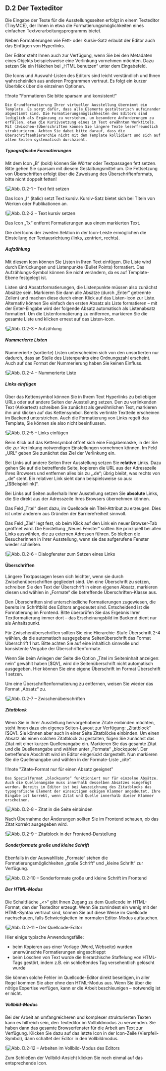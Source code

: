 ## D.2 Der Texteditor

Die Eingabe der Texte für die Ausstellungsseiten erfolgt in einem Texteditor (TinyMCE), der Ihnen in etwa die Formatierungsmöglichkeiten eines einfachen Textverarbeitungsprogramms bietet. 

Neben Formatierungen wie Fett- oder Kursiv-Satz erlaubt der Editor auch das Einfügen von Hyperlinks.

Der Editor steht Ihnen auch zur Verfügung, wenn Sie bei den Metadaten eines Objekts beispielsweise eine Verlinkung vornehmen möchten. Dazu setzen Sie ein Häkchen bei „HTML benutzen“ unter dem Eingabefeld.

Die Icons und Auswahl-Listen des Editors sind leicht verständlich und Ihnen wahrscheinlich aus anderen Programmen vertraut. Es folgt ein kurzer Überblick über die einzelnen Optionen.

!!!note "Formatieren Sie bitte sparsam und konsistent!"

    Die Grundformatierung Ihrer virtuellen Ausstellung übernimmt ein Template. Es sorgt dafür, dass alle Elemente gestalterisch aufeinander abgestimmt sind. Die Formatierungsmöglichkeiten des Editors sind lediglich als Ergänzung zu verstehen, um besondere Anforderungen zu erfüllen, etwa die Kursivsetzung eines im Text erwähnten Werktitels. Mit (Zwischen-)Überschriften können Sie längere Texte leserfreundlich strukturieren. Achten Sie dabei bitte darauf, dass die Überschriftenhierarchie nicht mit dem Template kollidiert und sich auf allen Seiten systematisch durchzieht.
	
##### Typografische Formatierungen

Mit dem Icon „B“ (bold) können Sie Wörter oder Textpassagen fett setzen. Bitte gehen Sie sparsam mit diesem Gestaltungsmittel um. Die Fettsetzung von Überschriften erfolgt über die Zuweisung des Überschriftenformats, bitte nicht doppelt fetten!

!![Abb. D.2-1 – Text fett setzen][D-2_1]

Das Icon „I“ (italic) setzt Text kursiv. Kursiv-Satz bietet sich bei Titeln von Werken oder Publikationen an.

!![Abb. D.2-2 – Text kursiv setzen][D-2_2]

Das Icon „Tx“ entfernt Formatierungen aus einem markierten Text. 

Die drei Icons der zweiten Sektion in der Icon-Leiste ermöglichen die Einstellung der Textausrichtung (links, zentriert, rechts).

##### Aufzählung

Mit diesem Icon können Sie Listen in Ihren Text einfügen. Die Liste wird durch Einrückungen und Listenpunkte (Bullet Points) formatiert. Das Aufzählungs-Symbol können Sie nicht verändern, da es auf Template-Ebene festgelegt ist.

Listen sind Absatzformatierungen, die Listenpunkte müssen also zunächst Absätze sein. Markieren Sie dann alle Absätze (durch „Enter“ getrennte Zeilen) und machen diese durch einen Klick auf das Listen-Icon zur Liste. Alternativ können Sie einfach den ersten Absatz als Liste formatieren – mit der Enter-Eingabe wird der folgende Absatz automatisch als Listenabsatz formatiert. Um die Listenformatierung zu entfernen, markieren Sie die gesamte Liste und klicken erneut auf das Listen-Icon.

!![Abb. D.2-3 – Aufzählung][D-2_3]

##### Nummerierte Listen

Nummerierte (sortierte) Listen unterscheiden sich von den unsortierten nur dadurch, dass an Stelle des Listenpunkts eine Ordnungszahl erscheint. Auch auf das Format der Nummerierung haben Sie keinen Einfluss.

!![Abb. D.2-4 – Nummerierte Liste][D-2_4]

##### Links einfügen

Über das Kettensymbol können Sie in Ihrem Text Hyperlinks zu beliebigen URLs oder auf andere Seiten der Ausstellung setzen. Den zu verlinkenden Text (Ankertext) schreiben Sie zunächst als gewöhnlichen Text, markieren ihn und klicken auf das Kettensymbol. Bereits verlinkte Textteile erscheinen im Backend unterstrichen. Auch die Formatierung von Links regelt das Template, Sie können sie also nicht beeinflussen.

!![Abb. D.2-5 – Links einfügen][D-2_5]

Beim Klick auf das Kettensymbol öffnet sich eine Eingabemaske, in der Sie die zur Verlinkung notwendigen Einstellungen vornehmen können. Im Feld „URL“ geben Sie zunächst das Ziel der Verlinkung ein.

Bei Links auf andere Seiten Ihrer Ausstellung setzen Sie **relative** Links. Dazu gehen Sie auf die betreffende Seite, kopieren die URL aus der Adresszeile Ihres Browsers und entfernen alles bis zu „.de“; übrig bleibt, was rechts von „.de“ steht. Ein relativer Link sieht dann beispielsweise so aus: „[$Beispiellink]“.

Bei Links auf Seiten außerhalb Ihrer Ausstellung setzen Sie **absolute** Links, die Sie direkt aus der Adresszeile Ihres Browsers übernehmen können.

Das Feld „Titel“ dient dazu, im Quellcode ein Titel-Attribut zu erzeugen. Dies ist unter anderem aus Gründen der Barrierefreiheit sinnvoll.

Das Feld „Ziel“ legt fest, ob beim Klick auf den Link ein neuer Browser-Tab geöffnet wird. Die Einstellung „Neues Fenster“ sollten Sie prinzipiell bei allen Links auswählen, die zu externen Adressen führen. So bleiben die BesucherInnen in Ihrer Ausstellung, wenn sie das aufgerufene Fenster wieder schließen.

!![Abb. D.2-6 – Dialogfenster zum Setzen eines Links][D-2_6]

#### Überschriften

Längere Textpassagen lesen sich leichter, wenn sie durch Zwischenüberschriften gegliedert sind. Um eine Überschrift zu setzen, schreiben Sie den Text der Überschrift in einen eigenen Absatz, markieren diesen und wählen in „Formate“ die betreffende Überschriften-Klasse aus. 

Den Überschriften sind unterschiedliche Formatierungen zugewiesen, die bereits im Schriftbild des Editors angedeutet sind. Entscheidend ist die Formatierung im Frontend. Bitte überprüfen Sie das Ergebnis Ihrer Textformatierung immer dort – das Erscheinungsbild im Backend dient nur als Anhaltspunkt.

Für Zwischenüberschriften sollten Sie eine Hierarchie-Stufe Überschrift 2-4 wählen, da die automatisch ausgegebene Seitenüberschrift das Format Überschrift 1 hat. Bitte achten Sie auf eine inhaltlich sinnvolle und konsistente Vergabe der Überschriftenformate.

Wenn Sie beim Anlegen der Seite die Option „Titel im Seiteninhalt anzeigen: nein“ gewählt haben [$QV], wird die Seitenüberschrift nicht automatisch ausgegeben. Hier können Sie eine eigene Überschrift im Format Überschrift 1 setzen.

Um eine Überschriftenformatierung zu entfernen, weisen Sie wieder das Format „Absatz“ zu.

!![Abb. D.2-7 – Zwischenüberschriften][D-2_7]

##### Zitatblock

Wenn Sie in Ihrer Ausstellung hervorgehobene Zitate einbinden möchten, steht Ihnen dazu ein eigenes Seiten-Layout zur Verfügung: „Zitatblock“ [$QV]. Sie können aber auch in einer Seite Zitatblöcke einbinden. Um einen Absatz als einen solchen Zitatblock zu gestalten, fügen Sie zunächst das Zitat mit einer kurzen Quellenangabe ein. Markieren Sie das gesamte Zitat und die Quellenangabe und wählen unter „Formate“ „blockquote“. Der betreffende Abschnitt wird im Editor eingerückt dargestellt. Nun markieren Sie die Quellenangabe und wählen in der Formate-Liste „cite“.

!!!note "Zitate-Format nur für einen Absatz geeignet"

    Das Spezialformat „blockquote“ funktioniert nur für einzelne Absätze. Auch die Quellenangabe muss innerhalb desselben Absatzes eingefügt werden. Bereits im Editor ist bei Auszeichnung des Zitatblocks das typografische Element der einseitigen eckigen Klammer angedeutet. Ihre Eingabe ist korrekt, wenn Zitat und Quelle innerhalb dieser Klammer erscheinen.

!![Abb. D.2-8 – Zitat in die Seite einbinden][D-2_8]

Nach Übernahme der Änderungen sollten Sie im Frontend schauen, ob das Zitat korrekt ausgegeben wird.

!![Abb. D.2-9 – Zitatblock in der Frontend-Darstellung][D-2_9]

##### Sonderformate große und kleine Schrift

Ebenfalls in der Auswahlliste „Formate“ stehen die Formatierungsmöglichkeiten „große Schrift“ und „kleine Schrift“ zur Verfügung.

!![Abb. D.2-10 – Sonderformate große und kleine Schrift im Frontend][D-2_10]

##### Der HTML-Modus

Die Schaltfläche „<>“ gibt Ihnen Zugang zu dem Quellcode im HTML-Format, den der Texteditor erzeugt. Wenn Sie zumindest ein wenig mit der HTML-Syntax vertraut sind, können Sie auf diese Weise im Quellcode nachschauen, falls Schwierigkeiten im normalen Editor-Modus auftauchen. 

!![Abb. D.2-11 – Der Quellcode-Editor][D-2_11]

Hier einige typische Anwendungsfälle:

* beim Kopieren aus einer Vorlage (Word, Webseite) wurden unerwünschte Formatierungen eingeschleppt
* beim Löschen von Text wurde die hierarchische Staffelung von HTML-Tags gestört, indem z.B. ein schließendes Tag versehentlich gelöscht wurde

Sie können solche Fehler im Quellcode-Editor direkt beseitigen, in aller Regel kommen Sie aber ohne den HTML-Modus aus. Wenn Sie über die nötige Expertise verfügen, kann er die Arbeit beschleunigen – notwendig ist er nicht.

##### Vollbild-Modus

Bei der Arbeit an umfangreicheren und komplexer strukturierten Texten kann es hilfreich sein, den Texteditor im Vollbildmodus zu verwenden. Sie haben dann das gesamte Browserfenster für die Arbeit am Text zur Verfügung. Klicken Sie dazu auf das letzte Icon in der Icon-Zeile (Vierpfeil-Symbol), dann schaltet der Editor in den Vollbildmodus.

!![Abb. D.2-12 – Arbeiten im Vollbild-Modus des Editors][D-2_12]

Zum Schließen der Vollbild-Ansicht klicken Sie noch einmal auf das entsprechende Icon.

[D-2_1]: img/D-2_1.jpg "Abb. D.2-1 – Text fett setzen"
[D-2_2]: img/D-2_2.jpg "Abb. D.2-2 – Text kursiv setzen"
[D-2_3]: img/D-2_3.jpg "Abb. D.2-3 – Aufzählung"
[D-2_4]: img/D-2_4.jpg "Abb. D.2-4 – Nummerierte Liste"
[D-2_5]: img/D-2_5.jpg "Abb. D.2-5 – Links einfügen"
[D-2_6]: img/D-2_6.jpg "Abb. D.2-6 – Dialogfenster zum Setzen eines Links"
[D-2_7]: img/D-2_7.jpg "Abb. D.2-7 – Zwischenüberschriften"
[D-2_8]: img/D-2_8.jpg "Abb. D.2-8 – Zitat in die Seite einbinden"
[D-2_9]: img/D-2_9.jpg "Abb. D.2-9 – Zitatblock in der Frontend-Darstellung"
[D-2_10]: img/D-2_10.jpg "Abb. D.2-10 – Sonderformate große und kleine Schrift im Frontend"
[D-2_11]: img/D-2_11.jpg "Abb. D.2-11 – Der Quellcode-Editor"
[D-2_12]: img/D-2_12.jpg "Abb. D.2-12 – Arbeiten im Vollbild-Modus des Editors"